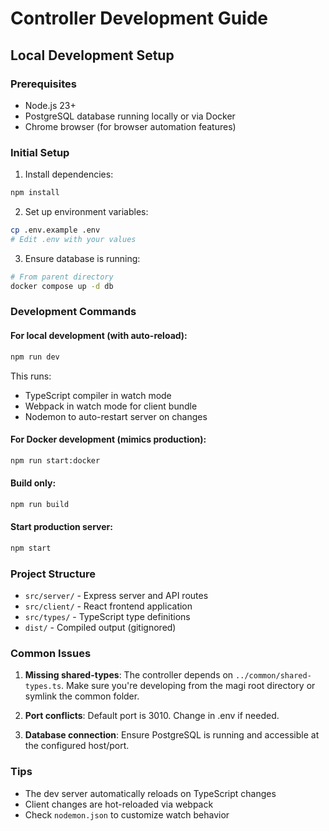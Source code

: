 # Controller Development Guide

## Local Development Setup

### Prerequisites
- Node.js 23+
- PostgreSQL database running locally or via Docker
- Chrome browser (for browser automation features)

### Initial Setup

1. Install dependencies:
```bash
npm install
```

2. Set up environment variables:
```bash
cp .env.example .env
# Edit .env with your values
```

3. Ensure database is running:
```bash
# From parent directory
docker compose up -d db
```

### Development Commands

#### For local development (with auto-reload):
```bash
npm run dev
```
This runs:
- TypeScript compiler in watch mode
- Webpack in watch mode for client bundle
- Nodemon to auto-restart server on changes

#### For Docker development (mimics production):
```bash
npm run start:docker
```

#### Build only:
```bash
npm run build
```

#### Start production server:
```bash
npm start
```

### Project Structure
- `src/server/` - Express server and API routes
- `src/client/` - React frontend application
- `src/types/` - TypeScript type definitions
- `dist/` - Compiled output (gitignored)

### Common Issues

1. **Missing shared-types**: The controller depends on `../common/shared-types.ts`. Make sure you're developing from the magi root directory or symlink the common folder.

2. **Port conflicts**: Default port is 3010. Change in .env if needed.

3. **Database connection**: Ensure PostgreSQL is running and accessible at the configured host/port.

### Tips
- The dev server automatically reloads on TypeScript changes
- Client changes are hot-reloaded via webpack
- Check `nodemon.json` to customize watch behavior